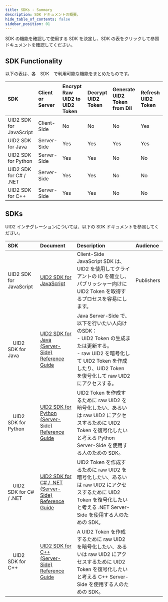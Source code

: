 ```yaml
---
title: SDKs - Summary
description: SDK ドキュメントの概要。
hide_table_of_contents: false
sidebar_position: 01
---
```


<!-- This guide includes the following information:
- [SDKs](#sdks)
- [SDK Functionality](#sdk-functionality)
# SDKs -->

SDK の機能を確認して使用する SDK を決定し、SDK の表をクリックして参照ドキュメントを確認してください。

## SDK Functionality

以下の表は、各　SDK　で利用可能な機能をまとめたものです。

| SDK | Client or Server | Encrypt Raw UID2 to UID2 Token | Decrypt UID2 Token | Generate UID2 Token from DII | Refresh UID2 Token |
| :--- | :--- |  :--- | :--- | :--- | :--- |
|UID2 SDK for JavaScript | Client-Side | No | No | No | Yes |
|UID2 SDK for Java | Server-Side | Yes | Yes | Yes | Yes |
|UID2 SDK for Python | Server-Side | Yes | Yes | No | No |
|UID2 SDK for C# / .NET | Server-Side | Yes | Yes | No | No |
|UID2 SDK for C++ | Server-Side | Yes | Yes | No | No |

## SDKs

UID2 インテグレーションについては、以下の SDK ドキュメントを参照してください。

 SDK | Document | Description | Audience
| :--- | :--- | :--- | :--- |
| UID2 SDK for JavaScript | [UID2 SDK for JavaScript](client-side-identity.md) | Client-Side JavaScript SDK は、UID2 を使用してクライアントの ID を確立し、パブリッシャー向けに UID2 Token を取得するプロセスを容易にします。 | Publishers |
|　UID2 SDK for Java | [UID2 SDK for Java (Server-Side) Reference Guide](uid2-sdk-ref-java.md) | Java Server-Side で、以下を行いたい人向けのSDK：<br/>- UID2 Token の生成または更新する。<br/>- raw UID2 を暗号化して UID2 Token を作成したり、UID2 Token を復号化して raw UID2 にアクセスする。 |
|　UID2 SDK for Python | [UID2 SDK for Python (Server-Side) Reference Guide](uid2-sdk-ref-python.md) | UID2 Token を作成するために raw UID2 を暗号化したい、あるいは raw UID2 にアクセスするために UID2 Token を復号化したいと考える Python Server-Side を使用する人のための SDK。 |
|　UID2 SDK for C# / .NET | [UID2 SDK for C# / .NET (Server-Side) Reference Guide](uid2-sdk-ref-csharp-dotnet.md) | UID2 Token を作成するために raw UID2 を暗号化したい、あるいは raw UID2 にアクセスするために UID2 Token を復号化したいと考える .NET Server-Side を使用する人のための SDK。 |
|　UID2 SDK for C++ | [UID2 SDK for C++ (Server-Side) Reference Guide](uid2-sdk-ref-cplusplus.md) | A UID2 Token を作成するために raw UID2 を暗号化したい、あるいは raw UID2 にアクセスするために UID2 Token を復号化したいと考える C++ Server-Side を使用する人のための SDK。 |

<!-- # SDK Functionality
The following table summarizes the functionality available with each SDK.
| SDK | Client or Server | Encrypt Raw UID2 to UID2 Token | Decrypt UID2 Token | Generate UID2 Token from DII | Refresh UID2 Token |
| :--- | :--- |  :--- | :--- | :--- | :--- |
|UID2 SDK for JavaScript | Client-Side | No | No | No | Yes |
|UID2 SDK for Java | Server-Side | Yes | Yes | Yes | Yes |
|UID2 SDK for Python | Server-Side | Yes | Yes | No | No |
|UID2 SDK for C# / .NET | Server-Side | Yes | Yes | No | No |
|UID2 SDK for C++ | Server-Side | Yes | Yes | No | No |
 -->